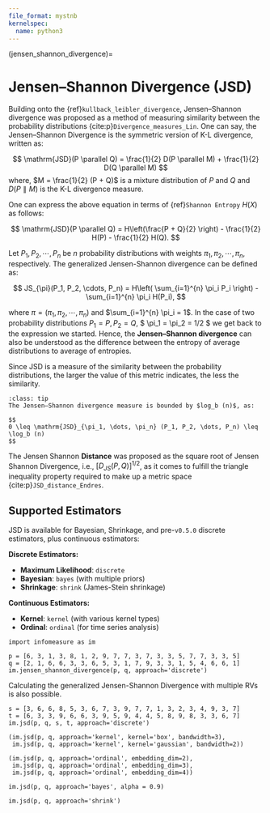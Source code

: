 ```yaml
---
file_format: mystnb
kernelspec:
  name: python3
---
```


(jensen_shannon_divergence)=
# Jensen–Shannon Divergence **(JSD)**
Building onto the {ref}`kullback_leibler_divergence`, Jensen–Shannon divergence was proposed as a method of measuring similarity between the probability distributions {cite:p}`Divergence_measures_Lin`.
One can say, the Jensen–Shannon Divergence is the symmetric version of K-L divergence, written as:

$$
\mathrm{JSD}(P \parallel Q) = \frac{1}{2} D(P \parallel M) + \frac{1}{2} D(Q \parallel M)
$$
where, $M = \frac{1}{2} (P + Q)$ is a mixture distribution of $P$ and $Q$ and $D(P \parallel M)$ is the K-L divergence measure.

One can express the above equation in terms of {ref}`Shannon Entropy` $H(X)$ as follows:

$$
\mathrm{JSD}(P \parallel Q) = H\left(\frac{P + Q}{2} \right) - \frac{1}{2} H(P) - \frac{1}{2} H(Q).
$$

 Let $P_1, P_2, \cdots, P_n$ be $n$ probability distributions with weights $\pi_1, \pi_2, \cdots, \pi_n$, respectively. The generalized Jensen-Shannon divergence can be defined as:

$$
JS_{\pi}(P_1, P_2, \cdots, P_n) = H\left( \sum_{i=1}^{n} \pi_i P_i \right) - \sum_{i=1}^{n} \pi_i H(P_i),
$$

where $\pi = (\pi_1, \pi_2, \cdots, \pi_n)$ and $\sum_{i=1}^{n} \pi_i = 1$.
In the case of two probability distributions $P_1 = P, P_2 =Q$, $ \pi_1 = \pi_2 = 1/2 $ we get back to the expression we started.
Hence, the **Jensen–Shannon divergence** can also be understood as the difference between the entropy of average distributions to average of entropies.

Since JSD is a measure of the similarity between the probability distributions, the larger the value of this metric indicates, the less the similarity.

```{admonition} Bound of Jensen–Shannon divergence
:class: tip
The Jensen–Shannon divergence measure is bounded by $log_b (n)$, as:

$$
0 \leq \mathrm{JSD}_{\pi_1, \dots, \pi_n} (P_1, P_2, \dots, P_n) \leq \log_b (n)
$$
```

The Jensen Shannon **Distance** was proposed as the square root of Jensen Shannon Divergence, i.e., $\left[ D_{JS}(P, Q) \right]^{1/2}$, as it comes to fulfill the triangle inequality property required to make up a metric space {cite:p}`JSD_distance_Endres`.

## Supported Estimators

JSD is available for Bayesian, Shrinkage, and pre-`v0.5.0` discrete estimators, plus continuous estimators:

**Discrete Estimators:**
- **Maximum Likelihood**: `discrete`
- **Bayesian**: `bayes` (with multiple priors)
- **Shrinkage**: `shrink` (James-Stein shrinkage)

**Continuous Estimators:**
- **Kernel**: `kernel` (with various kernel types)
- **Ordinal**: `ordinal` (for time series analysis)

```{code-cell}
import infomeasure as im

p = [6, 3, 1, 3, 8, 1, 2, 9, 7, 7, 3, 7, 3, 3, 5, 7, 7, 3, 3, 5]
q = [2, 1, 6, 6, 3, 3, 6, 5, 3, 1, 7, 9, 3, 3, 1, 5, 4, 6, 6, 1]
im.jensen_shannon_divergence(p, q, approach='discrete')
```

Calculating the generalized Jensen-Shannon Divergence with multiple RVs is also possible.

```{code-cell}
s = [3, 6, 6, 8, 5, 3, 6, 7, 3, 9, 7, 7, 1, 3, 2, 3, 4, 9, 3, 7]
t = [6, 3, 3, 9, 6, 6, 3, 9, 5, 9, 4, 4, 5, 8, 9, 8, 3, 3, 6, 7]
im.jsd(p, q, s, t, approach='discrete')
```

```{code-cell}
(im.jsd(p, q, approach='kernel', kernel='box', bandwidth=3),
 im.jsd(p, q, approach='kernel', kernel='gaussian', bandwidth=2))
```

```{code-cell}
(im.jsd(p, q, approach='ordinal', embedding_dim=2),
 im.jsd(p, q, approach='ordinal', embedding_dim=3),
 im.jsd(p, q, approach='ordinal', embedding_dim=4))
```

```{code-cell}
im.jsd(p, q, approach='bayes', alpha = 0.9)
```

```{code-cell}
im.jsd(p, q, approach='shrink')
```
